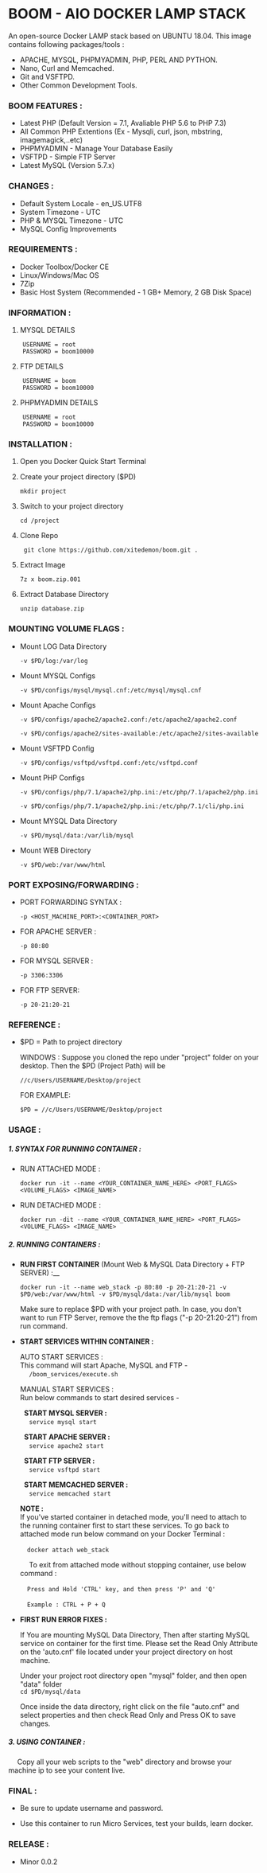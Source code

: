 # BOOM - AIO DOCKER LAMP STACK

An open-source Docker LAMP stack based on UBUNTU 18.04.
This image contains following packages/tools :

- APACHE, MYSQL, PHPMYADMIN, PHP, PERL AND PYTHON.
- Nano, Curl and Memcached.
- Git and VSFTPD.
- Other Common Development Tools.

### BOOM FEATURES :

- Latest PHP (Default Version = 7.1, Avaliable PHP 5.6 to PHP 7.3)
- All Common PHP Extentions (Ex - Mysqli, curl, json, mbstring, imagemagick,..etc)
- PHPMYADMIN - Manage Your Database Easily
- VSFTPD - Simple FTP Server
- Latest MySQL (Version 5.7.x)

### CHANGES :

- Default System Locale - en_US.UTF8
- System Timezone - UTC
- PHP & MYSQL Timezone - UTC
- MySQL Config Improvements

### REQUIREMENTS :
- Docker Toolbox/Docker CE
- Linux/Windows/Mac OS
- 7Zip
- Basic Host System (Recommended - 1 GB+ Memory, 2 GB Disk Space)

### INFORMATION :

1. MYSQL DETAILS
```
    USERNAME = root
    PASSWORD = boom10000
```

2. FTP DETAILS
```
    USERNAME = boom
    PASSWORD = boom10000
```

2. PHPMYADMIN DETAILS
```
    USERNAME = root
    PASSWORD = boom10000
```

### INSTALLATION :

1. Open you Docker Quick Start Terminal

2. Create your project directory ($PD)

     ``` mkdir project ```

3. Switch to your project directory

     ```cd /project```

4. Clone Repo

     ``` git clone https://github.com/xitedemon/boom.git .```

5. Extract Image

     ```7z x boom.zip.001```

5. Extract Database Directory

     ```unzip database.zip```

### MOUNTING VOLUME FLAGS :

- Mount LOG Data Directory

	 ```-v $PD/log:/var/log```

- Mount MYSQL Configs

     ```-v $PD/configs/mysql/mysql.cnf:/etc/mysql/mysql.cnf```

- Mount Apache Configs

     ```-v $PD/configs/apache2/apache2.conf:/etc/apache2/apache2.conf```

     ```-v $PD/configs/apache2/sites-available:/etc/apache2/sites-available```

- Mount VSFTPD Config

     ```-v $PD/configs/vsftpd/vsftpd.conf:/etc/vsftpd.conf```

- Mount PHP Configs

     ```-v $PD/configs/php/7.1/apache2/php.ini:/etc/php/7.1/apache2/php.ini```

     ```-v $PD/configs/php/7.1/apache2/php.ini:/etc/php/7.1/cli/php.ini```

- Mount MYSQL Data Directory

     ```-v $PD/mysql/data:/var/lib/mysql```

- Mount WEB Directory

     ```-v $PD/web:/var/www/html```

### PORT EXPOSING/FORWARDING :

- PORT FORWARDING SYNTAX :

     ```-p <HOST_MACHINE_PORT>:<CONTAINER_PORT>```

- FOR APACHE SERVER :

     ```-p 80:80```

- FOR MYSQL SERVER :

     ```-p 3306:3306```

- FOR FTP SERVER:

     ```-p 20-21:20-21```

### REFERENCE :

- $PD = Path to project directory

  WINDOWS : Suppose you cloned the repo under "project" folder on your desktop. Then the $PD (Project Path) will be

     ```//c/Users/USERNAME/Desktop/project```

  FOR EXAMPLE:

     ```$PD = //c/Users/USERNAME/Desktop/project```


### USAGE :

##### 1. SYNTAX FOR RUNNING CONTAINER :

- RUN ATTACHED MODE :

     ```docker run -it --name <YOUR_CONTAINER_NAME_HERE> <PORT_FLAGS> <VOLUME_FLAGS> <IMAGE_NAME>```

- RUN DETACHED MODE :

     ```docker run -dit --name <YOUR_CONTAINER_NAME_HERE> <PORT_FLAGS> <VOLUME_FLAGS> <IMAGE_NAME>```

##### 2. RUNNING CONTAINERS :

- __RUN FIRST CONTAINER__ (Mount Web & MySQL Data Directory + FTP SERVER) :__

     ```docker run -it --name web_stack -p 80:80 -p 20-21:20-21 -v $PD/web:/var/www/html -v $PD/mysql/data:/var/lib/mysql boom```

     Make sure to replace $PD with your project path. In case, you don't want to run FTP Server, remove the the ftp flags ("-p 20-21:20-21")
     from run command.

- __START SERVICES WITHIN CONTAINER :__

     AUTO START SERVICES :  
     This command will start Apache, MySQL and FTP -  
     &emsp; ```/boom_services/execute.sh```

     MANUAL START SERVICES :  
     Run below commands to start desired services -

     &nbsp; __START MYSQL SERVER :__  
     &emsp; ```service mysql start```

     &nbsp; __START APACHE SERVER :__  
     &emsp; ```service apache2 start```

     &nbsp; __START FTP SERVER :__  
     &emsp; ```service vsftpd start```

     &nbsp; __START MEMCACHED SERVER :__  
     &emsp; ```service memcached start```

	__NOTE :__  
	        If you've started container in detached mode, you'll need to attach to the running container first to start these services.
	        To go back to attached mode run below command on your Docker Terminal :

	&emsp;```docker attach web_stack```

	&emsp;  To exit from attached mode without stopping container, use below command :

	&emsp;```Press and Hold 'CTRL' key, and then press 'P' and 'Q'```

	&emsp;```Example : CTRL + P + Q```

- __FIRST RUN ERROR FIXES :__

     If You are mounting MySQL Data Directory, Then after starting MySQL service on container for the first time. Please set the Read Only Attribute on the 'auto.cnf'
     file located under your project directory on host machine.

     Under your project root directory open "mysql" folder, and then open "data" folder  
     ```cd $PD/mysql/data```
     
     Once inside the data directory, right click on the file "auto.cnf" and select properties and then check Read Only
     and Press OK to save changes.

##### 3. USING CONTAINER :

&emsp;   Copy all your web scripts to the "web" directory and browse your machine ip to see your content live.

### FINAL :

- Be sure to update username and password.

- Use this container to run Micro Services, test your builds, learn docker.

### RELEASE :

- Minor 0.0.2
